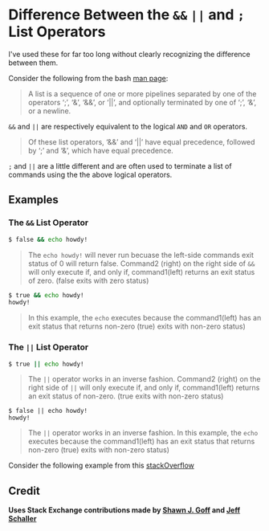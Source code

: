 # Difference Between the `&&` `||` and `;` List Operators

I've used these for far too long without clearly recognizing the difference between them.

Consider the following from the bash [man page](http://www.gnu.org/software/bash/manual/bashref.html#Lists):

>A list is a sequence of one or more pipelines separated by one of the operators ‘;’, ‘&’, ‘&&’, or ‘||’, and optionally terminated by one of ‘;’, ‘&’, or a newline.

`&&` and `||` are respectively equivalent to the logical `AND` and `OR` operators.

>Of these list operators, ‘&&’ and ‘||’ have equal precedence, followed by ‘;’ and ‘&’, which have equal precedence.

`;` and `||` are a little different and are often used to terminate a list of commands using the the above logical operators.

## Examples

### The `&&` List Operator
```sh
$ false && echo howdy!
```
>The `echo howdy!` will never run becuase the left-side commands exit status of 0 will return false. Command2 (right) on the right side of `&&` will only execute if, and only if, command1(left) returns an exit status of zero. (false exits with zero status)
```sh
$ true && echo howdy!
howdy!
```
>In this example, the `echo` executes because the command1(left) has an exit status that returns non-zero (true) exits with non-zero status)

### The `||` List Operator
```sh
$ true || echo howdy!
```
>The `||` operator works in an inverse fashion. Command2 (right) on the right side of `||` will only execute if, and only if, command1(left) returns an exit status of non-zero. (true exits with non-zero status)
```
$ false || echo howdy!
howdy!
```
> The `||` operator works in an inverse fashion. In this example, the `echo` executes because the command1(left) has an exit status that returns non-zero (true) exits with non-zero status)

Consider the following example from this [stackOverflow](#credit)

## Credit
**Uses Stack Exchange contributions made by [Shawn J. Goff](https://unix.stackexchange.com/users/2180/shawn-j-goff) and [Jeff Schaller](https://unix.stackexchange.com/users/117549/jeff-schaller)**
